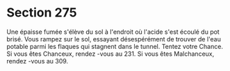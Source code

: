 # Section 275

Une épaisse fumée s'élève du sol à l'endroit où l'acide s'est écoulé du pot brisé. Vous
rampez sur le sol, essayant désespérément de trouver de l'eau potable parmi les flaques
qui stagnent dans le tunnel. Tentez votre Chance. Si vous êtes Chanceux, rendez -vous au
231. Si vous êtes Malchanceux, rendez -vous au 309.